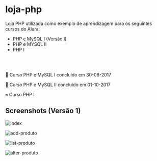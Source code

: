 # loja-php

Loja PHP utilizada como exemplo de aprendizagem para os seguintes cursos do Alura:

- [PHP e MySQL I (Versão I)](https://loja-php.000webhostapp.com/)
- PHP e MYSQL II
- PHP I

<br><br>

:calendar: Curso PHP e MySQL I concluído em 30-08-2017

:calendar: Curso PHP e MySQL II concluído em 01-10-2017

:on: Curso PHP I

## Screenshots (Versão 1)

![index](https://raw.githubusercontent.com/fromnanda/loja-php/master/screenshots/add-prod.png "Index")

![add-produto](https://raw.githubusercontent.com/fromnanda/loja-php/master/screenshots/add-prod.png "Adiciona Produto")

![list-produto](https://raw.githubusercontent.com/fromnanda/loja-php/master/screenshots/lista-produtos.png "Lista Produtos")

![alter-produto](https://raw.githubusercontent.com/fromnanda/loja-php/master/screenshots/altera-produtos.png "Altera Produto")